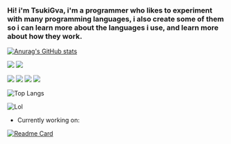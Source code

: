 ### Hi! i'm TsukiGva, i'm a programmer who likes to experiment with many programming languages, i also create some of them so i can learn more about the languages i use, and learn more about how they work.


[![Anurag's GitHub stats](https://github-readme-stats.vercel.app/api?username=TsukiGva2&theme=gruvbox)](https://github.com/anuraghazra/github-readme-stats)

![](https://img.shields.io/badge/OS-Linux-informational?style=for-the-badge&logo=linux&logoColor=white&color=e0001d)
![](https://img.shields.io/badge/Editor-Vim-informational?style=for-the-badge&logo=vim&logoColor=white&color=e0001d)

![](https://img.shields.io/badge/Lang-C-informational?style=for-the-badge&logo=c&logoColor=white&color=ffffff)
![](https://img.shields.io/badge/Lang-Rust-informational?style=for-the-badge&logo=rust&logoColor=white&color=ffffff)
![](https://img.shields.io/badge/Lang-Python-informational?style=for-the-badge&logo=python&logoColor=white&color=ffffff)
![](https://img.shields.io/badge/Lang-Go-informational?style=for-the-badge&logo=go&logoColor=white&color=ffffff)

![Top Langs](https://github-readme-stats.vercel.app/api/top-langs/?username=TsukiGva2&layout=compact&theme=gruvbox&hide=xc&exclude_repo=sxript,unnoficial-zimbu,zup,venci)

![Lol](https://metrics.lecoq.io/TsukiGva2)

- Currently working on:

[![Readme Card](https://github-readme-stats.vercel.app/api/pin/?username=TsukiGva2&repo=Blade-lang&theme=gruvbox)](https://github.com/TsukiGva2/Blade-lang)
